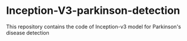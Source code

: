 # Inception-V3-parkinson-detection
This repository contains the code of Inception-v3 model for Parkinson's disease detection
